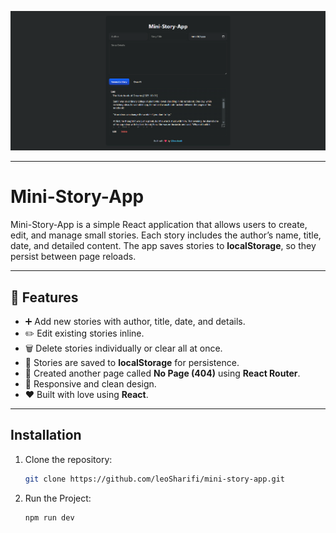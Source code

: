 ![Mini-Story-App Screenshot](./public/projectDemo.png)

---

# Mini-Story-App

Mini-Story-App is a simple React application that allows users to create, edit, and manage small stories. Each story includes the author’s name, title, date, and detailed content. The app saves stories to **localStorage**, so they persist between page reloads.

---

## 🚀 Features

- ➕ Add new stories with author, title, date, and details.
- ✏️ Edit existing stories inline.
- 🗑️ Delete stories individually or clear all at once.
- 💾 Stories are saved to **localStorage** for persistence.
- 🧭 Created another page called **No Page (404)** using **React Router**.
- 🎨 Responsive and clean design.
- ❤️ Built with love using **React**.

---

## Installation

1. Clone the repository:
   ```bash
   git clone https://github.com/leoSharifi/mini-story-app.git
   ```
2. Run the Project:
   ```bash
   npm run dev
   ```
